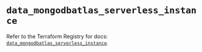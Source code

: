 # `data_mongodbatlas_serverless_instance`

Refer to the Terraform Registry for docs: [`data_mongodbatlas_serverless_instance`](https://registry.terraform.io/providers/mongodb/mongodbatlas/1.19.0/docs/data-sources/serverless_instance).
